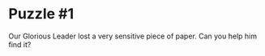 Puzzle #1
=======

Our Glorious Leader lost a very sensitive piece of paper. Can you help him find it?
